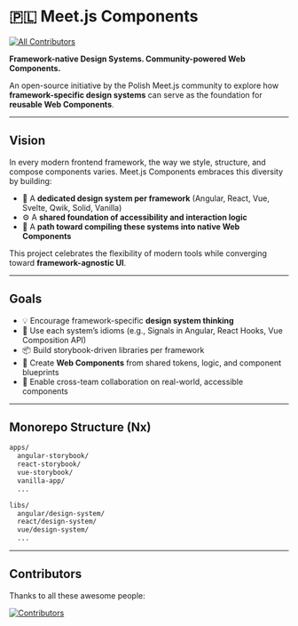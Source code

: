 # 🇵🇱 Meet.js Components
<!-- ALL-CONTRIBUTORS-BADGE:START - Do not remove or modify this section -->
[![All Contributors](https://img.shields.io/badge/all_contributors-0-orange.svg?style=flat-square)](#contributors-)
<!-- ALL-CONTRIBUTORS-BADGE:END -->

**Framework-native Design Systems. Community-powered Web Components.**

An open-source initiative by the Polish Meet.js community to explore
how **framework-specific design systems** can serve as the foundation for **reusable Web Components**.

---

## Vision

In every modern frontend framework, the way we style, structure, and compose components varies.
Meet.js Components embraces this diversity by building:

- 🧩 A **dedicated design system per framework** (Angular, React, Vue, Svelte, Qwik, Solid, Vanilla)
- ⚙️ A **shared foundation of accessibility and interaction logic**
- 🔄 A **path toward compiling these systems into native Web Components**

This project celebrates the flexibility of modern tools while converging toward **framework-agnostic UI**.

---

## Goals

- 💡 Encourage framework-specific **design system thinking**
- 🎨 Use each system’s idioms (e.g., Signals in Angular, React Hooks, Vue Composition API)
- 📦 Build storybook-driven libraries per framework
- 🔧 Create **Web Components** from shared tokens, logic, and component blueprints
- 🤝 Enable cross-team collaboration on real-world, accessible components

---

## Monorepo Structure (Nx)

```bash
apps/
  angular-storybook/
  react-storybook/
  vue-storybook/
  vanilla-app/
  ...

libs/
  angular/design-system/
  react/design-system/
  vue/design-system/
  ...
```
---
## Contributors

<!-- ALL-CONTRIBUTORS-LIST:START - Do not remove or modify this section -->
<!-- prettier-ignore-start -->
<!-- markdownlint-disable -->
<!-- markdownlint-restore -->
<!-- prettier-ignore-end -->
<!-- ALL-CONTRIBUTORS-LIST:END -->
Thanks to all these awesome people:

[![Contributors](https://contrib.rocks/image?repo=meetjs-components/meetjs-components)](https://github.com/meetjs-components/meetjs-components/graphs/contributors)

<!-- contributors:start -->
<!-- contributors:end -->


